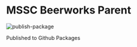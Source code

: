 # MSSC Beerworks Parent

![publish-package](https://github.com/griezma/mssc-beerworks/workflows/publish-package/badge.svg)

Published to Github Packages
